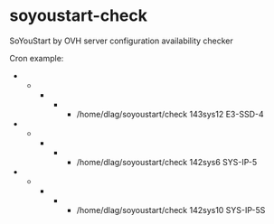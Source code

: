soyoustart-check
================

SoYouStart by OVH server configuration availability checker

Cron example:
 *	*	*	*	*	/home/dlag/soyoustart/check 143sys12 E3-SSD-4
 *	*	*	*	*	/home/dlag/soyoustart/check 142sys6 SYS-IP-5
 *	*	*	*	*	/home/dlag/soyoustart/check 142sys10 SYS-IP-5S
